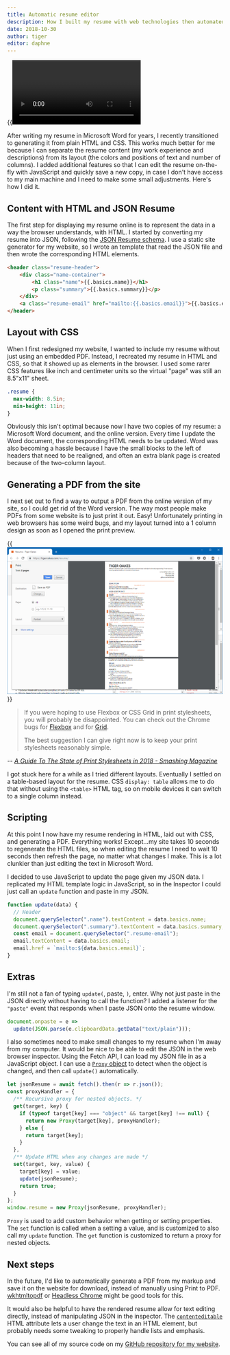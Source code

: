 ```yaml
---
title: Automatic resume editor
description: How I built my resume with web technologies then automated the formatting.
date: 2018-10-30
author: tiger
editor: daphne
---
```


{{<video src="resume-editor.mp4">}}

After writing my resume in Microsoft Word for years, I recently transitioned to generating it from plain HTML and CSS.
This works much better for me because I can separate the resume content (my work experience and descriptions) from its layout (the colors and positions of text and number of columns).
I added additional features so that I can edit the resume on-the-fly with JavaScript and quickly save a new copy, in case I don't have access to my main machine and I need to make some small adjustments. Here's how I did it.

## Content with HTML and JSON Resume

The first step for displaying my resume online is to represent the data in a way the browser understands, with HTML.
I started by converting my resume into JSON, following the [JSON Resume schema](https://jsonresume.org/schema/).
I use a static site generator for my website, so I wrote an template that read the JSON file and then wrote the corresponding HTML elements.

```html
<header class="resume-header">
    <div class="name-container">
        <h1 class="name">{{.basics.name}}</h1>
        <p class="summary">{{.basics.summary}}</p>
    </div>
    <a class="resume-email" href="mailto:{{.basics.email}}">{{.basics.email}}</a>
</header>
```

## Layout with CSS

When I first redesigned my website, I wanted to include my resume without just using an embedded PDF.
Instead, I recreated my resume in HTML and CSS, so that it showed up as elements in the browser.
I used some rarer CSS features like inch and centimeter units so the virtual "page" was still an 8.5"x11" sheet.

```css
.resume {
  max-width: 8.5in;
  min-height: 11in;
}
```

Obviously this isn't optimal because now I have two copies of my resume: a Microsoft Word document, and the online version.
Every time I update the Word document, the corresponding HTML needs to be updated.
Word was also becoming a hassle because I have the small blocks to the left of headers that need to be realigned, and often an extra blank page is created because of the two-column layout.

## Generating a PDF from the site

I next set out to find a way to output a PDF from the online version of my site, so I could get rid of the Word version.
The way most people make PDFs from some website is to just print it out.
Easy!
Unfortunately printing in web browsers has some weird bugs, and my layout turned into a 1 column design as soon as I opened the print preview.

{{<img src="flex-fail.png" alt="Chrome print preview showing a broken resume layout">}}

> If you were hoping to use Flexbox or CSS Grid in print stylesheets,
> you will probably be disappointed.
> You can check out the Chrome bugs for [Flexbox](https://bugs.chromium.org/p/chromium/issues/detail?id=660611) and for [Grid](https://bugs.chromium.org/p/chromium/issues/detail?id=614667).
>
> The best suggestion I can give right now is to keep your print stylesheets reasonably simple.

<cite>-- [A Guide To The State of Print Stylesheets in 2018 - Smashing Magazine](https://www.smashingmagazine.com/2018/05/print-stylesheets-in-2018/#browser-support)</cite>

I got stuck here for a while as I tried different layouts.
Eventually I settled on a table-based layout for the resume.
CSS `display: table` allows me to do that without using the `<table>` HTML tag, so on mobile devices it can switch to a single column instead.

## Scripting

At this point I now have my resume rendering in HTML, laid out with CSS, and generating a PDF.
Everything works!
Except...my site takes 10 seconds to regenerate the HTML files, so when editing the resume I need to wait 10 seconds then refresh the page, no matter what changes I make.
This is a lot clunkier than just editing the text in Microsoft Word.

I decided to use JavaScript to update the page given my JSON data.
I replicated my HTML template logic in JavaScript, so in the Inspector I could just call an `update` function and paste in my JSON.

```js
function update(data) {
  // Header
  document.querySelector(".name").textContent = data.basics.name;
  document.querySelector(".summary").textContent = data.basics.summary;
  const email = document.querySelector(".resume-email");
  email.textContent = data.basics.email;
  email.href = `mailto:${data.basics.email}`;
}
```

## Extras

I'm still not a fan of typing `update(`, paste, `)`, enter.
Why not just paste in the JSON directly without having to call the function?
I added a listener for the `"paste"` event that responds when I paste JSON onto the resume window.

```js
document.onpaste = e =>
  update(JSON.parse(e.clipboardData.getData("text/plain")));
```

I also sometimes need to make small changes to my resume when I'm away from my computer.
It would be nice to be able to edit the JSON in the web browser inspector.
Using the Fetch API, I can load my JSON file in as a JavaScript object.
I can use a [`Proxy` object](https://developer.mozilla.org/en-US/docs/Web/JavaScript/Reference/Global_Objects/Proxy) to detect when the object is changed, and then call `update()` automatically.

```js
let jsonResume = await fetch().then(r => r.json());
const proxyHandler = {
  /** Recursive proxy for nested objects. */
  get(target, key) {
    if (typeof target[key] === "object" && target[key] !== null) {
      return new Proxy(target[key], proxyHandler);
    } else {
      return target[key];
    }
  },
  /** Update HTML when any changes are made */
  set(target, key, value) {
    target[key] = value;
    update(jsonResume);
    return true;
  }
};
window.resume = new Proxy(jsonResume, proxyHandler);
```

`Proxy` is used to add custom behavior when getting or setting properties.
The `set` function is called when a setting a value, and is customized to also call my `update` function.
The `get` function is customized to return a proxy for nested objects.

## Next steps

In the future, I'd like to automatically generate a PDF from my markup and save it on the website for download, instead of manually using Print to PDF.
[wkhtmltopdf](https://wkhtmltopdf.org/) or [Headless Chrome](https://developers.google.com/web/updates/2017/04/headless-chrome) might be good tools for this.

It would also be helpful to have the rendered resume allow for text editing directly, instead of manipulating JSON in the inspector.
The [`contenteditable`](https://developer.mozilla.org/en-US/docs/Web/HTML/Global_attributes/contenteditable) HTML attribute lets a user change the text in an HTML element, but probably needs some tweaking to properly handle lists and emphasis.

You can see all of my source code on my [GitHub repository for my website](https://github.com/NotWoods/tigeroakes.com/tree/master/content/resume).
